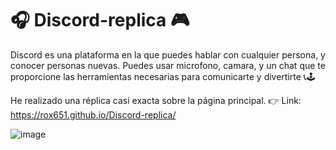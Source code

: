 # 🎧 Discord-replica 🎮

Discord es una plataforma en la que puedes hablar con cualquier persona, y conocer personas nuevas.
Puedes usar microfono, camara, y un chat que te proporcione las herramientas necesarias para comunicarte y divertirte
📞🕹
  
He realizado una réplica casi exacta sobre la página principal.
👉 Link: https://rox651.github.io/Discord-replica/


![image](https://user-images.githubusercontent.com/96498455/153783393-52fdff7c-6e1c-4b71-a8a8-9228ad89ef61.png)


